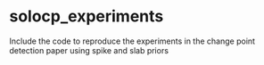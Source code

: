 # solocp_experiments
Include the code to reproduce the experiments in the change point detection paper using spike and slab priors
